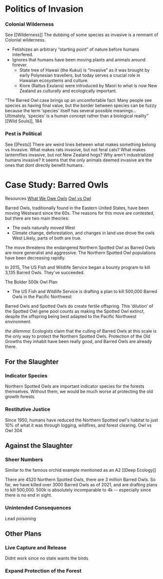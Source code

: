 # Politics of Invasion

### Colonial Wilderness
See [[Wilderness]]
The dubbing of some species as invasive is a remnant of Colonial wilderness. 
- Fetishizes an arbitrary “starting point” of nature before humans interfered.
- Ignores that humans have been moving plants and animals around forever.
	- State tree of Hawaii (the Kukui) is “invasive” as it was brought by early Polynesian travellers, but today serves a crucial role in Hawaiian ecosystems and culture.
	- Kiore (Rattus Exulans) were introduced by Maori to what is now New Zealand as culturally and ecologically important.

“The Barred Owl case brings up an uncomfortable fact: Many people see species as having final value, but the border between species can be fuzzy because the term ‘species’ itself has several possible meanings… Ultimately, ‘species’ is a human concept rather than a biological reality”
	[[Wild Souls]], 184

### Pest is Political
See [[Pests]]
There are weird lines between what makes something belong vs Invasive. What makes rats invasive, but not feral cats? What makes lanternflies invasive, but not New Zealand hogs? Why aren't industrialized humans invasive? 
It seems that the only animals deemed invasive are the ones that dont directly benefit humans. 

# Case Study: Barred Owls
Resources
[What We Owe Owls](https://www.ledonline.it/index.php/Relations/article/view/3183/1689) 
[Owl vs Owl](https://philpapers.org/rec/ODEOVO)


Barred Owls, traditionally found in the Eastern United States, have been moving Westward since the 60s. The reasons for this move are contested, but there are two main theories:
- The owls naturally moved West
- Climate change, deforestation, and changes in land use drove the owls West
Likely, parts of both are true.

The move threatens the endangered Northern Spotted Owl as Barred Owls are more generalist and aggressive. The Northern Spotted Owl populations have been decreasing rapidly.

In 2015, The US Fish and Wildlife Service began a bounty program to kill 3,135 Barred Owls. They've succeeded.

The Bolder 500k Owl Plan
- The US Fish and Wildlife Service is drafting a plan to kill 500,000 Barred Owls in the Pacific Northwest

Barred Owls and Spotted Owls do create fertile offspring. This ‘dilution’ of the Spotted Owl gene pool counts as making the Spotted Owl extinct, despite the offspring being best adapted to the Pacific Northwest environment.

 *the dilemma*:
Ecologists claim that the culling of Barred Owls at this scale is the only way to protect the Northern Spotted Owls. Protection of the Old Growths they inhabit have been really good, and Barred Owls are already there.

## For the Slaughter

### Indicator Species
Northern Spotted Owls are important indicator species for the forests themselves. Without them, we would be much worse at protecting the old growth forests. 

### Restitutive Justice
Since 1950, humans have reduced the Northern Spotted owl's habitat to just 10% of what it was through logging, wildfires, and forest clearing.
	Owl vs Owl 304

## Against the Slaughter

### Sheer Numbers
Similar to the famous orchid example mentioned as an A2 [[Deep Ecology]]

There are 4520 Northern Spotted Owls, there are 3 million Barred Owls. So far, we have killed over 3000 Barred Owls as of 2021, and are drafting plans to kill 500,000. 500k is absolutely incomparable to 4k -- especially since there is no end in sight.

### Unintended Consequences
Lead poisoning
## Other Plans

### Live Capture and Release
Didnt work since no state wants the birds

### Expand Protection of the Forest